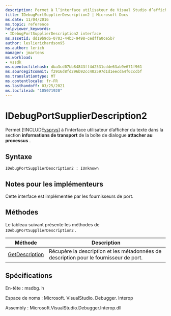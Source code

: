 ```yaml
---
description: Permet à l’interface utilisateur de Visual Studio d’afficher du texte dans la section informations de transport de la boîte de dialogue Attacher au processus.
title: IDebugPortSupplierDescription2 | Microsoft Docs
ms.date: 11/04/2016
ms.topic: reference
helpviewer_keywords:
- IDebugPortSupplierDescription2 interface
ms.assetid: dd19b9d6-0703-44b3-9498-cedffa0ce5b7
author: leslierichardson95
ms.author: lerich
manager: jmartens
ms.workload:
- vssdk
ms.openlocfilehash: dba3cd07bb84843ff4d2531cdde63ab9e671f961
ms.sourcegitcommit: f2916d8fd296b92cc402597d1d1eecda4f6cccbf
ms.translationtype: MT
ms.contentlocale: fr-FR
ms.lasthandoff: 03/25/2021
ms.locfileid: "105071920"
---
```

# <a name="idebugportsupplierdescription2"></a>IDebugPortSupplierDescription2
Permet [!INCLUDE[vsprvs](../../../code-quality/includes/vsprvs_md.md)] à l’interface utilisateur d’afficher du texte dans la section **informations de transport** de la boîte de dialogue **attacher au processus** .

## <a name="syntax"></a>Syntaxe

```
IDebugPortSupplierDescription2 : IUnknown
```

## <a name="notes-for-implementers"></a>Notes pour les implémenteurs
 Cette interface est implémentée par les fournisseurs de port.

## <a name="methods"></a>Méthodes
 Le tableau suivant présente les méthodes de `IDebugPortSupplierDescription2` .

|Méthode|Description|
|------------|-----------------|
|[GetDescription](../../../extensibility/debugger/reference/idebugportsupplierdescription2-getdescription.md)|Récupère la description et les métadonnées de description pour le fournisseur de port.|

## <a name="requirements"></a>Spécifications
 En-tête : msdbg. h

 Espace de noms : Microsoft. VisualStudio. Debugger. Interop

 Assembly : Microsoft.VisualStudio.Debugger.Interop.dll

